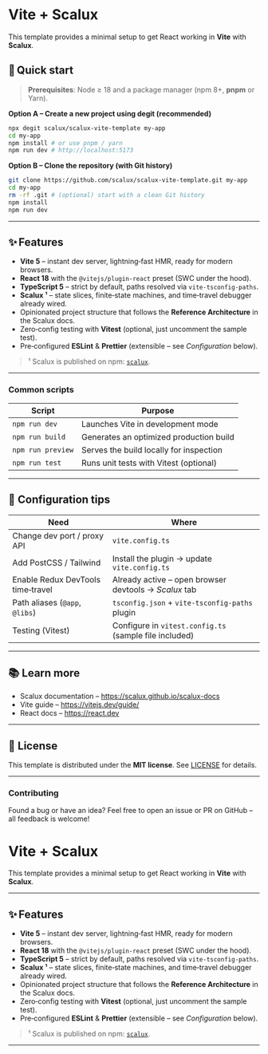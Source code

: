 # Vite + Scalux

This template provides a minimal setup to get React working in **Vite** with **Scalux**.

## 🚀 Quick start

> **Prerequisites**: Node ≥ 18 and a package manager (npm 8+, **pnpm** or Yarn).

**Option A – Create a new project using degit (recommended)**

```bash
npx degit scalux/scalux-vite-template my-app
cd my-app
npm install # or use pnpm / yarn
npm run dev # http://localhost:5173
```

**Option B – Clone the repository (with Git history)**

```bash
git clone https://github.com/scalux/scalux-vite-template.git my-app
cd my-app
rm -rf .git # (optional) start with a clean Git history
npm install
npm run dev
```

---

## ✨ Features

- **Vite 5** – instant dev server, lightning‑fast HMR, ready for modern browsers.
- **React 18** with the `@vitejs/plugin-react` preset (SWC under the hood).
- **TypeScript 5** – strict by default, paths resolved via `vite-tsconfig-paths`.
- **Scalux ¹** – state slices, finite‑state machines, and time‑travel debugger already wired.
- Opinionated project structure that follows the **Reference Architecture** in the Scalux docs.
- Zero‑config testing with **Vitest** (optional, just uncomment the sample test).
- Pre‑configured **ESLint** & **Prettier** (extensible – see _Configuration_ below).

> ¹ Scalux is published on npm: [`scalux`](https://www.npmjs.com/package/scalux).

---

### Common scripts

| Script            | Purpose                                 |
| ----------------- | --------------------------------------- |
| `npm run dev`     | Launches Vite in development mode       |
| `npm run build`   | Generates an optimized production build |
| `npm run preview` | Serves the build locally for inspection |
| `npm run test`    | Runs unit tests with Vitest (optional)  |

---

## 🔧 Configuration tips

| Need                              | Where                                                  |
| --------------------------------- | ------------------------------------------------------ |
| Change dev port / proxy API       | `vite.config.ts`                                       |
| Add PostCSS / Tailwind            | Install the plugin → update `vite.config.ts`           |
| Enable Redux DevTools time‑travel | Already active – open browser devtools → _Scalux_ tab  |
| Path aliases (`@app`, `@libs`)    | `tsconfig.json` + `vite-tsconfig-paths` plugin         |
| Testing (Vitest)                  | Configure in `vitest.config.ts` (sample file included) |

---

## 📚 Learn more

- Scalux documentation – <https://scalux.github.io/scalux-docs>
- Vite guide – <https://vitejs.dev/guide/>
- React docs – <https://react.dev>

---

## 🪪 License

This template is distributed under the **MIT license**. See [LICENSE](./LICENSE) for details.

---

### Contributing

Found a bug or have an idea? Feel free to open an issue or PR on GitHub – all feedback is welcome!

# Vite + Scalux

This template provides a minimal setup to get React working in **Vite** with **Scalux**.

---

## ✨ Features

- **Vite 5** – instant dev server, lightning‑fast HMR, ready for modern browsers.
- **React 18** with the `@vitejs/plugin-react` preset (SWC under the hood).
- **TypeScript 5** – strict by default, paths resolved via `vite-tsconfig-paths`.
- **Scalux ¹** – state slices, finite‑state machines, and time‑travel debugger already wired.
- Opinionated project structure that follows the **Reference Architecture** in the Scalux docs.
- Zero‑config testing with **Vitest** (optional, just uncomment the sample test).
- Pre‑configured **ESLint** & **Prettier** (extensible – see _Configuration_ below).

> ¹ Scalux is published on npm: [`scalux`](https://www.npmjs.com/package/scalux).

---
